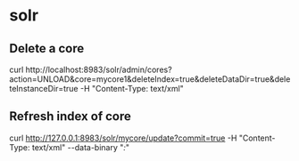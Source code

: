 # solr
## Delete a core
curl http://localhost:8983/solr/admin/cores?action=UNLOAD&core=mycore1&deleteIndex=true&deleteDataDir=true&deleteInstanceDir=true -H "Content-Type: text/xml"

## Refresh index of core
curl http://127.0.0.1:8983/solr/mycore/update?commit=true -H "Content-Type: text/xml" --data-binary "<delete><query>*:*</query></delete>"
